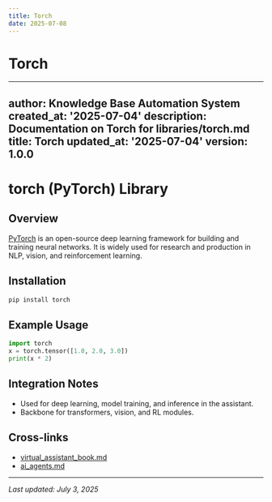 ```yaml
---
title: Torch
date: 2025-07-08
---
```


# Torch

---
author: Knowledge Base Automation System
created_at: '2025-07-04'
description: Documentation on Torch for libraries/torch.md
title: Torch
updated_at: '2025-07-04'
version: 1.0.0
---

# torch (PyTorch) Library

## Overview
[PyTorch](https://pytorch.org/) is an open-source deep learning framework for building and training neural networks. It is widely used for research and production in NLP, vision, and reinforcement learning.

## Installation
```sh
pip install torch
```

## Example Usage
```python
import torch
x = torch.tensor([1.0, 2.0, 3.0])
print(x * 2)
```

## Integration Notes
- Used for deep learning, model training, and inference in the assistant.
- Backbone for transformers, vision, and RL modules.

## Cross-links
- [virtual_assistant_book.md](../virtual_assistant_book.md)
- [ai_agents.md](../ai_agents.md)

---
_Last updated: July 3, 2025_
